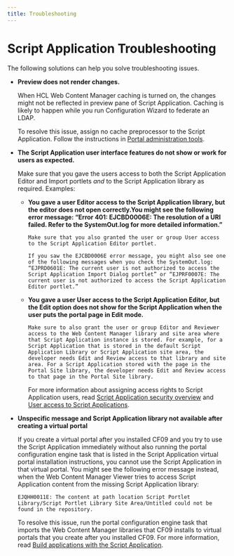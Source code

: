 ```yaml
---
title: Troubleshooting
---
```


# Script Application Troubleshooting

The following solutions can help you solve troubleshooting issues.

- **Preview does not render changes.**

    When HCL Web Content Manager caching is turned on, the changes might not be reflected in preview pane of Script Application. Caching is likely to happen while you run Configuration Wizard to federate an LDAP.

    To resolve this issue, assign no cache preprocessor to the Script Application. Follow the instructions in [Portal administration tools](../../deployment/manage/portal_admin_tools/index.md).

- **The Script Application user interface features do not show or work for users as expected.**

    Make sure that you gave the users access to both the Script Application Editor and Import portlets *and* to the Script Application library as required. Examples:

  - **You gave a user Editor access to the Script Application library, but the editor does not open correctly.You might see the following error message: “Error 401: EJCBD0006E: The resolution of a URI failed. Refer to the SystemOut.log for more detailed information.”**

        Make sure that you also granted the user or group User access to the Script Application Editor portlet.

        If you saw the EJCBD0006E error message, you might also see one of the following messages when you check the SystemOut.log: “EJPRD0601E: The current user is not authorized to access the Script Application Import Dialog portlet” or “EJPRF0007E: The current user is not authorized to access the Script Application Editor portlet.”

  - **You gave a user User access to the Script Application Editor, but the Edit option does not show for the Script Application when the user puts the portal page in Edit mode.**

        Make sure to also grant the user or group Editor and Reviewer access to the Web Content Manager library and site area where that Script Application instance is stored. For example, for a Script Application that is stored in the default Script Application Library or Script Application site area, the developer needs Edit and Review access to that library and site area. For a Script Application stored with the page in the Portal Site library, the developer needs Edit and Review access to that page in the Portal Site library.

    For more information about assigning access rights to Script Application users, read [Script Application security overview](../script_application/script_application_security/index.md) and [User access to Script Applications](../script_application/script_application_security/sp_security_upgrade.md).

- **Unspecific message and Script Application library not available after creating a virtual portal**

    If you create a virtual portal after you installed CF09 and you try to use the Script Application immediately without also running the portal configuration engine task that is listed in the Script Application virtual portal installation instructions, you cannot use the Script Application in that virtual portal. You might see the following error message instead, when the Web Content Manager Viewer tries to access Script Application content from the missing Script Application library:

    `EJQHH0011E: The content at path location Script Portlet Library/Script Portlet Library Site Area/Untitled could not be found in the repository.`

    To resolve this issue, run the portal configuration engine task that imports the Web Content Manager libraries that CF09 installs to virtual portals that you create after you installed CF09. For more information, read [Build applications with the Script Application](build_app_with_script_application/index.md).
